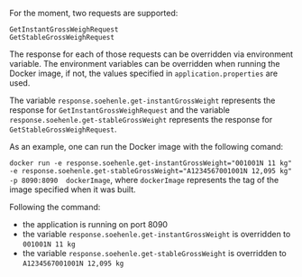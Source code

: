 
For the moment, two requests are supported:

    GetInstantGrossWeighRequest
    GetStableGrossWeighRequest

The response for each of those requests can be overridden via environment variable.
The environment variables can be overridden when running the Docker image, if not, the values specified in `application.properties` are used.

The variable `response.soehenle.get-instantGrossWeight` represents the response for `GetInstantGrossWeighRequest`
and the variable `response.soehenle.get-stableGrossWeight` represents the response for `GetStableGrossWeighRequest`.

As an example, one can run the Docker image with the following comand:

`docker run -e response.soehenle.get-instantGrossWeight="001001N 11 kg" -e response.soehenle.get-stableGrossWeight="A1234567001001N 12,095 kg" -p 8090:8090  dockerImage`, 
where `dockerImage` represents the tag of the image specified when it was built.

Following the command: 
- the application is running on port 8090
- the variable `response.soehenle.get-instantGrossWeight` is overridden to `001001N 11 kg`
- the variable `response.soehenle.get-stableGrossWeight` is overridden to `A1234567001001N 12,095 kg` 

